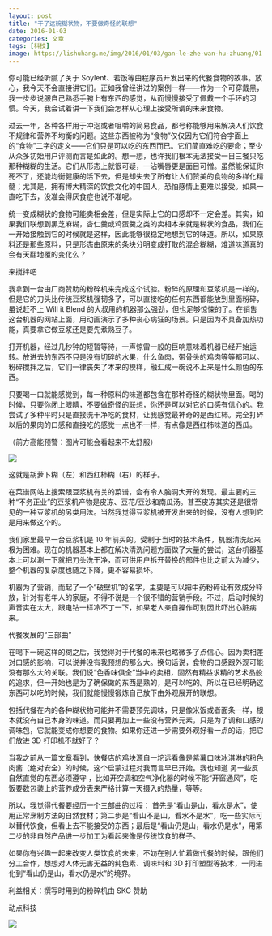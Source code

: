 ```yaml
---
layout: post
title: "干了这碗糊状物，不要做奇怪的联想"
date: 2016-01-03
categories: 文章
tags: [科技]
image: https://lishuhang.me/img/2016/01/03/gan-le-zhe-wan-hu-zhuang/01.jpg
---
```


你可能已经听腻了关于 Soylent、若饭等由程序员开发出来的代餐食物的故事。放心，我今天不会直接讲它们。正如我曾经讲过的案例一样——作为一个可穿戴黑，我一步步说服自己熟悉手腕上有东西的感觉，从而慢慢接受了佩戴一个手环的习惯。今天，我会试着讲一下我们会怎样从心理上接受所谓的未来食物。

过去一年，各种各样用于冲泡或者咀嚼的简易食品，都号称能够用来解决人们饮食不规律和营养不均衡的问题。这些东西被称为“食物”仅仅因为它们符合字面上的“食物”二字的定义——它们只是可以吃的东西而已。它们简直难吃的要命；至少从众多初始用户评测而言是如此的。想一想，也许我们根本无法接受一日三餐只吃那种糊糊的生活。它们从形态上就很可疑，一沾嘴唇更是面目可憎。虽然能保证你死不了，还能均衡健康的活下去，但是却失去了所有让人们赞美的食物的多样化精髓；尤其是，拥有博大精深的饮食文化的中国人，恐怕感情上更难以接受。如果一直吃下去，没准会得厌食症也说不准呢。

统一变成糊状的食物可能卖相会差，但是实际上它的口感却不一定会差。其实，如果我们联想到黑芝麻糊，杏仁羹或鸡蛋羹之类的卖相本来就是糊状的食品，我们在一开始接触到它的时候就是这样，因此能够很稳定地想到它的味道。所以，如果原料还是那些原料，只是形态由原来的条块分明变成打散的混合糊糊，难道味道真的会有天翻地覆的变化么？

来搅拌吧

我拿到一台由厂商赞助的粉碎机来完成这个试验。粉碎的原理和豆浆机是一样的，但是它的刀头比传统豆浆机强韧多了，可以直接吃的任何东西都能放到里面粉碎，虽说赶不上 Will it Blend 的大叔用的机器那么强劲，但也足够惊悚的了。在销售这台机器的网站上面，用动画演示了多种丧心病狂的场景。只是因为不具备加热功能，真要拿它做豆浆还是要先煮熟豆子。

打开机器，经过几秒钟的短暂等待，一声惊雷一般的巨响意味着机器已经开始运转。放进去的东西不只是没有切碎的水果，什么鱼肉，带骨头的鸡肉等等都可以。粉碎搅拌之后，它们一律丧失了本来的模样，融汇成一碗说不上来是什么颜色的东西。

只要喝一口就能感觉到，每一种原料的味道都包含在那种奇怪的糊状物里面。喝的时候，只要你闭上眼睛，不要做奇怪的联想，你还是可以对它的口感有信心的。我尝试了多种平时只是直接洗干净吃的食材，让我感觉最神奇的是西红柿。完全打碎以后的果肉的口感和直接吃的感觉一点也不一样，有点像是西红柿味道的西瓜。

（前方高能预警：图片可能会看起来不太舒服）

![](http://mmbiz.qpic.cn/mmbiz/AdRKyBVLoHIqo1ReMLMEkukjwMqkfl615ibW76386BXianf5Xuh7iazUsTmtdfzN5tetcNoC4icmyWqicTKWrOsiaEKg/0?wx_fmt=jpeg)

这就是胡萝卜糊（左）和西红柿糊（右）的样子。

在菜谱网站上搜索跟豆浆机有关的菜谱，会有令人脑洞大开的发现。最主要的三种“不务正业”的豆浆机产物是皮冻、豆花/豆沙和南瓜汤。甚至皮冻其实还是很常见的一种豆浆机的另类用法。当然我觉得豆浆机被开发出来的时候，没有人想到它是用来做这个的。

我们家里最早一台豆浆机是 10 年前买的。受制于当时的技术条件，机器清洗起来极为困难。现在的机器基本上都在解决清洗问题方面做了大量的尝试，这台机器基本上可以涮一下就把刀头洗干净，而可供用户拆开替换的部件也比之前大为减少，整个机器的复杂度也随之下降，更不容易损坏。

机器为了营销，而起了一个“破壁机”的名字，主要是可以把中药粉碎让有效成分释放，针对有老年人的家庭，不得不说是一个很不错的营销手段。不过，启动时候的声音实在太大，跟电钻一样冷不丁一下，如果老人亲自操作可别因此吓出心脏病来。

代餐发展的“三部曲”

在喝下一碗这样的糊之后，我觉得对于代餐的未来也略微多了点信心。因为卖相差对口感的影响，可以说并没有我预想的那么大。换句话说，食物的口感跟外观可能没有那么大的关联。我们说“色香味俱全”当中的卖相，固然有精益求精的艺术品般的追求，但一开始也是为了确保做的东西是熟的，是可以吃的。所以在已经明确这东西可以吃的时候，我们就能慢慢锻炼自己放下由外观展开的联想。

包括代餐在内的各种糊状物可能并不需要预先调味，只是像米饭或者面条一样，根本就没有自己本身的味道。而只要再加上一些没有营养元素，只是为了调和口感的调味包，它就能变成你想要的食物。如果你还进一步需要外观好看一点的话，把它们放进 3D 打印机不就好了？

当我之前从一篇文章看到，快餐店的鸡块源自一坨远看像是紫薯口味冰淇淋的粉色肉酱（绝对安全）的时候，这个启蒙过程对我而言早已开始。我也知道  另一些反自然直觉的东西必须遵守 ，比如开空调和空气净化器的时候不能“开窗通风”，吃饭要数包装上的营养成分表来严格计算一天摄入的热量，等等。

所以，我觉得代餐要经历一个三部曲的过程： 首先是“看山是山，看水是水”，使用正常烹制方法的自然食材；第二步是“看山不是山，看水不是水”，吃一些实际可以替代饮食，但看上去不能接受的东西；最后是“看山仍是山，看水仍是水”，用第二步的非自然产品进一步加工为看起来像是传统饮食的样子。

如果你有兴趣一起来改变人类饮食的未来，不妨在别人忙着做代餐的时候，跟他们分工合作，想想对人体无害无益的纯色素、调味料和 3D 打印塑型等技术，一同进化到“看山仍是山，看水仍是水”的境界。

利益相关：撰写时用到的粉碎机由 SKG 赞助

动点科技

![](https://lishuhang.me/img/2016/01/03/gan-le-zhe-wan-hu-zhuang/01.jpg)